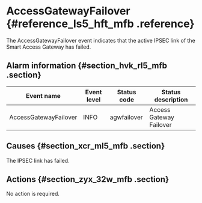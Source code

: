 # AccessGatewayFailover {#reference_ls5_hft_mfb .reference}

The AccessGatewayFailover event indicates that the active IPSEC link of the Smart Access Gateway has failed.

## Alarm information {#section_hvk_rl5_mfb .section}

|Event name|Event level|Status code|Status description|
|----------|-----------|-----------|------------------|
|AccessGatewayFailover|INFO|agwfailover|Access Gateway Failover|

## Causes {#section_xcr_ml5_mfb .section}

The IPSEC link has failed.

## Actions {#section_zyx_32w_mfb .section}

No action is required.

